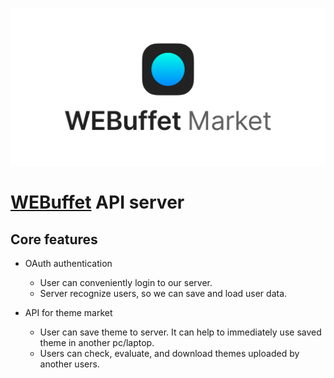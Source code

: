 ![Getting started](./img/webuffet_market_banner.png)  
  
  
# [WEBuffet](https://github.com/CAU-OSS-2019/webuffet) API server

## Core features

- OAuth authentication
  - User can conveniently login to our server.
  - Server recognize users, so we can save and load user data.  

- API for theme market
  - User can save theme to server. It can help to immediately use saved theme in another pc/laptop.  
  - Users can check, evaluate, and download themes uploaded by another users.
